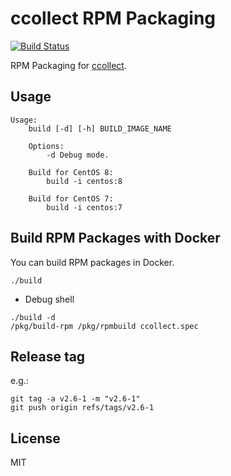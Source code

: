 # ccollect RPM Packaging

[![Build Status](https://github.com/jfut/ccollect-rpm/workflows/test/badge.svg?branch=master)](https://github.com/jfut/ccollect-rpm/actions?query=workflow%3Atest)

RPM Packaging for [ccollect](https://www.nico.schottelius.org/software/ccollect/).

## Usage

```
Usage:
    build [-d] [-h] BUILD_IMAGE_NAME

    Options:
        -d Debug mode.

    Build for CentOS 8:
        build -i centos:8

    Build for CentOS 7:
        build -i centos:7
```

## Build RPM Packages with Docker

You can build RPM packages in Docker.

```
./build
```

- Debug shell

```
./build -d
/pkg/build-rpm /pkg/rpmbuild ccollect.spec
```

## Release tag

e.g.:

```
git tag -a v2.6-1 -m "v2.6-1"
git push origin refs/tags/v2.6-1
```

## License

MIT

